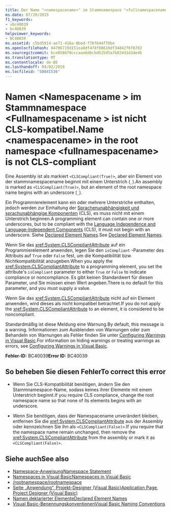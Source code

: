 ```yaml
---
title: Der Name "<namespacename>" im Stammnamespace "<fullnamespacename>" ist nicht CLS-kompatibel.
ms.date: 07/20/2015
f1_keywords:
- vbc40039
- bc40039
helpviewer_keywords:
- BC40039
ms.assetid: c5bd5914-ae71-416a-8bed-f76f644f78be
ms.openlocfilehash: 84706719d151ea8df478f88610df34842f6f8702
ms.sourcegitcommit: bce0586f0cccaae6d6cbd625d5a7b824d1d3de4b
ms.translationtype: MT
ms.contentlocale: de-DE
ms.lasthandoff: 04/02/2019
ms.locfileid: "58841536"
---
```

# <a name="name-namespacename-in-the-root-namespace-fullnamespacename-is-not-cls-compliant"></a><span data-ttu-id="4c88c-102">Namen \<Namespacename > im Stammnamespace \<Fullnamespacename > ist nicht CLS-kompatibel.</span><span class="sxs-lookup"><span data-stu-id="4c88c-102">Name \<namespacename> in the root namespace \<fullnamespacename> is not CLS-compliant</span></span>
<span data-ttu-id="4c88c-103">Eine Assembly ist als markiert `<CLSCompliant(True)>`, aber ein Element von der stammnamespacename beginnt mit einem Unterstrich (`_`).</span><span class="sxs-lookup"><span data-stu-id="4c88c-103">An assembly is marked as `<CLSCompliant(True)>`, but an element of the root namespace name begins with an underscore (`_`).</span></span>  
  
 <span data-ttu-id="4c88c-104">Ein Programmierelement kann ein oder mehrere Unterstriche enthalten, jedoch werden zur Einhaltung der [Sprachenunabhängigkeit und sprachunabhängige Komponenten](../../../standard/language-independence-and-language-independent-components.md) (CLS), es muss nicht mit einem Unterstrich beginnen.</span><span class="sxs-lookup"><span data-stu-id="4c88c-104">A programming element can contain one or more underscores, but to be compliant with the [Language Independence and Language-Independent Components](../../../standard/language-independence-and-language-independent-components.md) (CLS), it must not begin with an underscore.</span></span> <span data-ttu-id="4c88c-105">Siehe [Declared Element Names](../../../visual-basic/programming-guide/language-features/declared-elements/declared-element-names.md).</span><span class="sxs-lookup"><span data-stu-id="4c88c-105">See [Declared Element Names](../../../visual-basic/programming-guide/language-features/declared-elements/declared-element-names.md).</span></span>  
  
 <span data-ttu-id="4c88c-106">Wenn Sie das <xref:System.CLSCompliantAttribute> auf ein Programmierelement anwenden, legen Sie den `isCompliant` -Parameter des Attributs auf `True` oder `False` fest, um die Kompatibilität bzw. Nichtkompatibilität anzugeben.</span><span class="sxs-lookup"><span data-stu-id="4c88c-106">When you apply the <xref:System.CLSCompliantAttribute> to a programming element, you set the attribute's `isCompliant` parameter to either `True` or `False` to indicate compliance or noncompliance.</span></span> <span data-ttu-id="4c88c-107">Es gibt keinen Standardwert für diesen Parameter, und Sie müssen einen Wert angeben.</span><span class="sxs-lookup"><span data-stu-id="4c88c-107">There is no default for this parameter, and you must supply a value.</span></span>  
  
 <span data-ttu-id="4c88c-108">Wenn Sie das <xref:System.CLSCompliantAttribute> nicht auf ein Element anwenden, wird dieses als nicht kompatibel betrachtet.</span><span class="sxs-lookup"><span data-stu-id="4c88c-108">If you do not apply the <xref:System.CLSCompliantAttribute> to an element, it is considered to be noncompliant.</span></span>  
  
 <span data-ttu-id="4c88c-109">Standardmäßig ist diese Meldung eine Warnung.</span><span class="sxs-lookup"><span data-stu-id="4c88c-109">By default, this message is a warning.</span></span> <span data-ttu-id="4c88c-110">Informationen zum Ausblenden von Warnungen oder zum Behandeln von Warnungen als Fehler finden Sie unter [Configuring Warnings in Visual Basic](/visualstudio/ide/configuring-warnings-in-visual-basic).</span><span class="sxs-lookup"><span data-stu-id="4c88c-110">For information on hiding warnings or treating warnings as errors, see [Configuring Warnings in Visual Basic](/visualstudio/ide/configuring-warnings-in-visual-basic).</span></span>  
  
 <span data-ttu-id="4c88c-111">**Fehler-ID:** BC40039</span><span class="sxs-lookup"><span data-stu-id="4c88c-111">**Error ID:** BC40039</span></span>  
  
## <a name="to-correct-this-error"></a><span data-ttu-id="4c88c-112">So beheben Sie diesen Fehler</span><span class="sxs-lookup"><span data-stu-id="4c88c-112">To correct this error</span></span>  
  
-   <span data-ttu-id="4c88c-113">Wenn Sie CLS-Kompatibilität benötigen, ändern Sie den Stammnamespace-Name, sodass keines ihrer Elemente mit einem Unterstrich beginnt.</span><span class="sxs-lookup"><span data-stu-id="4c88c-113">If you require CLS compliance, change the root namespace name so that none of its elements begins with an underscore.</span></span>  
  
-   <span data-ttu-id="4c88c-114">Wenn Sie benötigen, dass der Namespacename unverändert bleiben, entfernen Sie die <xref:System.CLSCompliantAttribute> aus der Assembly oder kennzeichnen Sie ihn als `<CLSCompliant(False)>`.</span><span class="sxs-lookup"><span data-stu-id="4c88c-114">If you require that the namespace name remain unchanged, then remove the <xref:System.CLSCompliantAttribute> from the assembly or mark it as `<CLSCompliant(False)>`.</span></span>  
  
## <a name="see-also"></a><span data-ttu-id="4c88c-115">Siehe auch</span><span class="sxs-lookup"><span data-stu-id="4c88c-115">See also</span></span>

- [<span data-ttu-id="4c88c-116">Namespace-Anweisung</span><span class="sxs-lookup"><span data-stu-id="4c88c-116">Namespace Statement</span></span>](../../../visual-basic/language-reference/statements/namespace-statement.md)
- [<span data-ttu-id="4c88c-117">Namespaces in Visual Basic</span><span class="sxs-lookup"><span data-stu-id="4c88c-117">Namespaces in Visual Basic</span></span>](../../../visual-basic/programming-guide/program-structure/namespaces.md)
- [<span data-ttu-id="4c88c-118">/rootnamespace</span><span class="sxs-lookup"><span data-stu-id="4c88c-118">/rootnamespace</span></span>](../../../visual-basic/reference/command-line-compiler/rootnamespace.md)
- [<span data-ttu-id="4c88c-119">Seite „Anwendung“, Projekt-Designer (Visual Basic)</span><span class="sxs-lookup"><span data-stu-id="4c88c-119">Application Page, Project Designer (Visual Basic)</span></span>](/visualstudio/ide/reference/application-page-project-designer-visual-basic)
- [<span data-ttu-id="4c88c-120">Namen deklarierter Elemente</span><span class="sxs-lookup"><span data-stu-id="4c88c-120">Declared Element Names</span></span>](../../../visual-basic/programming-guide/language-features/declared-elements/declared-element-names.md)
- [<span data-ttu-id="4c88c-121">Visual Basic-Benennungskonventionen</span><span class="sxs-lookup"><span data-stu-id="4c88c-121">Visual Basic Naming Conventions</span></span>](../../../visual-basic/programming-guide/program-structure/naming-conventions.md)
